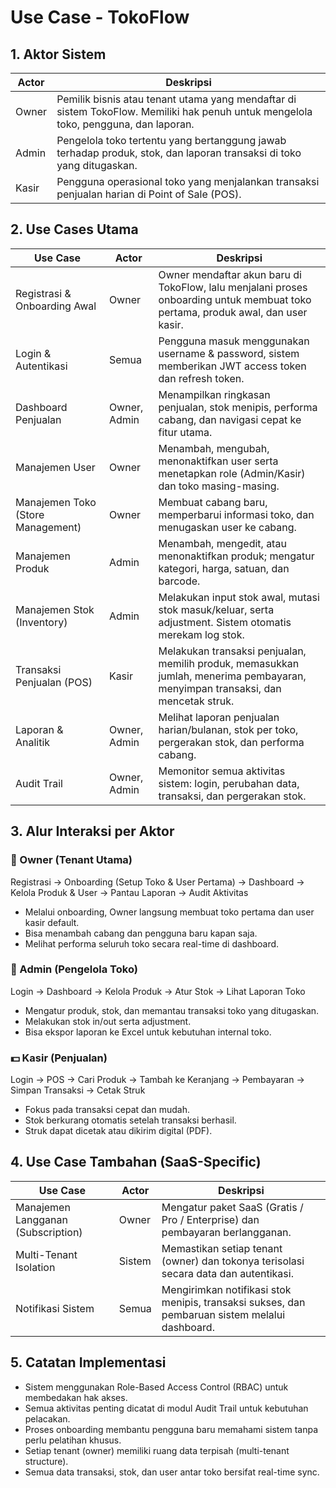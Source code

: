# Use Case - TokoFlow

## 1. Aktor Sistem

| Actor | Deskripsi                                                                                                                           |
| ----- | ----------------------------------------------------------------------------------------------------------------------------------- |
| Owner | Pemilik bisnis atau tenant utama yang mendaftar di sistem TokoFlow. Memiliki hak penuh untuk mengelola toko, pengguna, dan laporan. |
| Admin | Pengelola toko tertentu yang bertanggung jawab terhadap produk, stok, dan laporan transaksi di toko yang ditugaskan.                |
| Kasir | Pengguna operasional toko yang menjalankan transaksi penjualan harian di Point of Sale (POS).                                       |

## 2. Use Cases Utama

| Use Case                          | Actor        | Deskripsi                                                                                                                        |
| --------------------------------- | ------------ | -------------------------------------------------------------------------------------------------------------------------------- |
| Registrasi & Onboarding Awal      | Owner        | Owner mendaftar akun baru di TokoFlow, lalu menjalani proses onboarding untuk membuat toko pertama, produk awal, dan user kasir. |
| Login & Autentikasi               | Semua        | Pengguna masuk menggunakan username & password, sistem memberikan JWT access token dan refresh token.                            |
| Dashboard Penjualan               | Owner, Admin | Menampilkan ringkasan penjualan, stok menipis, performa cabang, dan navigasi cepat ke fitur utama.                               |
| Manajemen User                    | Owner        | Menambah, mengubah, menonaktifkan user serta menetapkan role (Admin/Kasir) dan toko masing-masing.                               |
| Manajemen Toko (Store Management) | Owner        | Membuat cabang baru, memperbarui informasi toko, dan menugaskan user ke cabang.                                                  |
| Manajemen Produk                  | Admin        | Menambah, mengedit, atau menonaktifkan produk; mengatur kategori, harga, satuan, dan barcode.                                    |
| Manajemen Stok (Inventory)        | Admin        | Melakukan input stok awal, mutasi stok masuk/keluar, serta adjustment. Sistem otomatis merekam log stok.                         |
| Transaksi Penjualan (POS)         | Kasir        | Melakukan transaksi penjualan, memilih produk, memasukkan jumlah, menerima pembayaran, menyimpan transaksi, dan mencetak struk.  |
| Laporan & Analitik                | Owner, Admin | Melihat laporan penjualan harian/bulanan, stok per toko, pergerakan stok, dan performa cabang.                                   |
| Audit Trail                       | Owner, Admin | Memonitor semua aktivitas sistem: login, perubahan data, transaksi, dan pergerakan stok.                                         |

## 3. Alur Interaksi per Aktor

### 🧾 Owner (Tenant Utama)

Registrasi → Onboarding (Setup Toko & User Pertama) → Dashboard → Kelola Produk & User → Pantau Laporan → Audit Aktivitas

- Melalui onboarding, Owner langsung membuat toko pertama dan user kasir default.
- Bisa menambah cabang dan pengguna baru kapan saja.
- Melihat performa seluruh toko secara real-time di dashboard.

### 🏬 Admin (Pengelola Toko)

Login → Dashboard → Kelola Produk → Atur Stok → Lihat Laporan Toko

- Mengatur produk, stok, dan memantau transaksi toko yang ditugaskan.
- Melakukan stok in/out serta adjustment.
- Bisa ekspor laporan ke Excel untuk kebutuhan internal toko.

### 💵 Kasir (Penjualan)

Login → POS → Cari Produk → Tambah ke Keranjang → Pembayaran → Simpan Transaksi → Cetak Struk

- Fokus pada transaksi cepat dan mudah.
- Stok berkurang otomatis setelah transaksi berhasil.
- Struk dapat dicetak atau dikirim digital (PDF).

## 4. Use Case Tambahan (SaaS-Specific)

| Use Case                           | Actor  | Deskripsi                                                                                      |
| ---------------------------------- | ------ | ---------------------------------------------------------------------------------------------- |
| Manajemen Langganan (Subscription) | Owner  | Mengatur paket SaaS (Gratis / Pro / Enterprise) dan pembayaran berlangganan.                   |
| Multi-Tenant Isolation             | Sistem | Memastikan setiap tenant (owner) dan tokonya terisolasi secara data dan autentikasi.           |
| Notifikasi Sistem                  | Semua  | Mengirimkan notifikasi stok menipis, transaksi sukses, dan pembaruan sistem melalui dashboard. |

## 5. Catatan Implementasi

- Sistem menggunakan Role-Based Access Control (RBAC) untuk membedakan hak akses.
- Semua aktivitas penting dicatat di modul Audit Trail untuk kebutuhan pelacakan.
- Proses onboarding membantu pengguna baru memahami sistem tanpa perlu pelatihan khusus.
- Setiap tenant (owner) memiliki ruang data terpisah (multi-tenant structure).
- Semua data transaksi, stok, dan user antar toko bersifat real-time sync.
